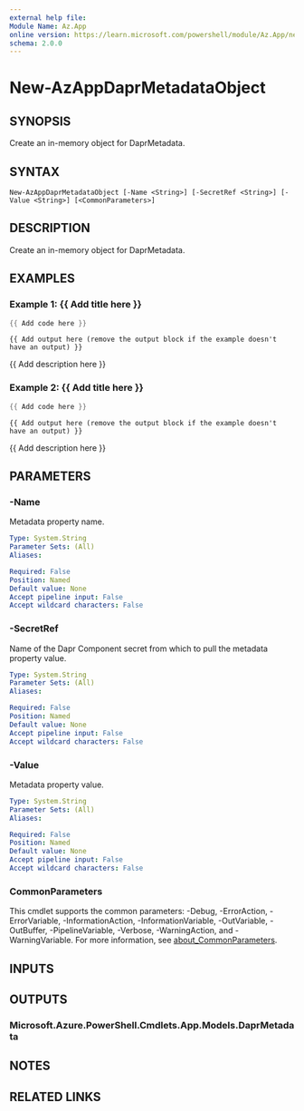 ```yaml
---
external help file:
Module Name: Az.App
online version: https://learn.microsoft.com/powershell/module/Az.App/new-azappdaprmetadataobject
schema: 2.0.0
---
```


# New-AzAppDaprMetadataObject

## SYNOPSIS
Create an in-memory object for DaprMetadata.

## SYNTAX

```
New-AzAppDaprMetadataObject [-Name <String>] [-SecretRef <String>] [-Value <String>] [<CommonParameters>]
```

## DESCRIPTION
Create an in-memory object for DaprMetadata.

## EXAMPLES

### Example 1: {{ Add title here }}
```powershell
{{ Add code here }}
```

```output
{{ Add output here (remove the output block if the example doesn't have an output) }}
```

{{ Add description here }}

### Example 2: {{ Add title here }}
```powershell
{{ Add code here }}
```

```output
{{ Add output here (remove the output block if the example doesn't have an output) }}
```

{{ Add description here }}

## PARAMETERS

### -Name
Metadata property name.

```yaml
Type: System.String
Parameter Sets: (All)
Aliases:

Required: False
Position: Named
Default value: None
Accept pipeline input: False
Accept wildcard characters: False
```

### -SecretRef
Name of the Dapr Component secret from which to pull the metadata property value.

```yaml
Type: System.String
Parameter Sets: (All)
Aliases:

Required: False
Position: Named
Default value: None
Accept pipeline input: False
Accept wildcard characters: False
```

### -Value
Metadata property value.

```yaml
Type: System.String
Parameter Sets: (All)
Aliases:

Required: False
Position: Named
Default value: None
Accept pipeline input: False
Accept wildcard characters: False
```

### CommonParameters
This cmdlet supports the common parameters: -Debug, -ErrorAction, -ErrorVariable, -InformationAction, -InformationVariable, -OutVariable, -OutBuffer, -PipelineVariable, -Verbose, -WarningAction, and -WarningVariable. For more information, see [about_CommonParameters](http://go.microsoft.com/fwlink/?LinkID=113216).

## INPUTS

## OUTPUTS

### Microsoft.Azure.PowerShell.Cmdlets.App.Models.DaprMetadata

## NOTES

## RELATED LINKS

